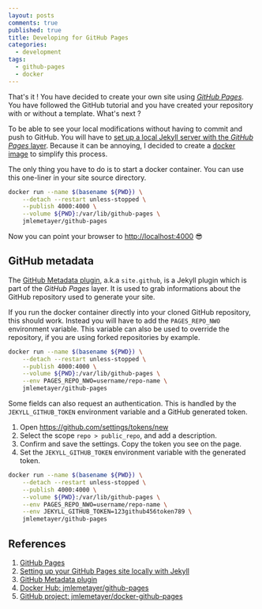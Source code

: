 ```yaml
---
layout: posts
comments: true
published: true
title: Developing for GitHub Pages
categories:
  - development
tags:
  - github-pages
  - docker
---
```

That's it ! You have decided to create your own site using [*GitHub Pages*][1]. You have followed the GitHub tutorial and you have created your repository with or without a template. What's next ?

To be able to see your local modifications without having to commit and push to GitHub. You will have to [set up a local Jekyll server with the *GitHub Pages* layer][2]. Because it can be annoying, I decided to create a [docker image][4] to simplify this process.

The only thing you have to do is to start a docker container. You can use this
one-liner in your site source directory.

```sh
docker run --name $(basename ${PWD}) \
	--detach --restart unless-stopped \
	--publish 4000:4000 \
	--volume ${PWD}:/var/lib/github-pages \
	jmlemetayer/github-pages
```

Now you can point your browser to <http://localhost:4000> :sunglasses:

## GitHub metadata

The [GitHub Metadata plugin][3], a.k.a `site.github`, is a Jekyll plugin which is part of the *GitHub Pages* layer. It is used to grab informations about the GitHub repository used to generate your site.

If you run the docker container directly into your cloned GitHub repository, this should work. Instead you will have to add the `PAGES_REPO_NWO` environment variable. This variable can also be used to override the repository, if you are using forked repositories by example.

```sh
docker run --name $(basename ${PWD}) \
	--detach --restart unless-stopped \
	--publish 4000:4000 \
	--volume ${PWD}:/var/lib/github-pages \
	--env PAGES_REPO_NWO=username/repo-name \
	jmlemetayer/github-pages
```

Some fields can also request an authentication. This is handled by the `JEKYLL_GITHUB_TOKEN` environment variable and a GitHub generated token.

1. Open <https://github.com/settings/tokens/new>
1. Select the scope `repo > public_repo`, and add a description.
1. Confirm and save the settings. Copy the token you see on the page.
1. Set the `JEKYLL_GITHUB_TOKEN` environment variable with the generated token.

```sh
docker run --name $(basename ${PWD}) \
	--detach --restart unless-stopped \
	--publish 4000:4000 \
	--volume ${PWD}:/var/lib/github-pages \
	--env PAGES_REPO_NWO=username/repo-name \
	--env JEKYLL_GITHUB_TOKEN=123github456token789 \
	jmlemetayer/github-pages
```

## References

1. [GitHub Pages][1]
1. [Setting up your GitHub Pages site locally with Jekyll][2]
1. [GitHub Metadata plugin][3]
1. [Docker Hub: jmlemetayer/github-pages][4]
1. [GitHub project: jmlemetayer/docker-github-pages][5]

[1]: https://pages.github.com
[2]: https://help.github.com/articles/setting-up-your-github-pages-site-locally-with-jekyll
[3]: https://github.com/jekyll/github-metadata
[4]: https://hub.docker.com/r/jmlemetayer/github-pages
[5]: https://github.com/jmlemetayer/docker-github-pages